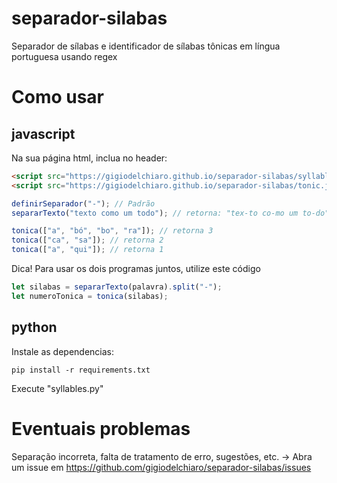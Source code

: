 # separador-silabas
Separador de sílabas e identificador de sílabas tônicas em língua portuguesa usando regex
# Como usar
## javascript
Na sua página html, inclua no header:
```html
<script src="https://gigiodelchiaro.github.io/separador-silabas/syllable.js"></script> <!--para separar silabas-->
<script src="https://gigiodelchiaro.github.io/separador-silabas/tonic.js"></script> <!--para marcar silabas tônicas-->
```
```javascript
definirSeparador("-"); // Padrão
separarTexto("texto como um todo"); // retorna: "tex-to co-mo um to-do"

tonica(["a", "bó", "bo", "ra"]); // retorna 3
tonica(["ca", "sa"]); // retorna 2
tonica(["a", "qui"]); // retorna 1
```
Dica! Para usar os dois programas juntos, utilize este código
```javascript
let silabas = separarTexto(palavra).split("-");
let numeroTonica = tonica(silabas);
```
## python
Instale as dependencias:
```
pip install -r requirements.txt
```
Execute "syllables.py"
# Eventuais problemas
Separação incorreta, falta de tratamento de erro, sugestões, etc. -> Abra um issue em https://github.com/gigiodelchiaro/separador-silabas/issues
